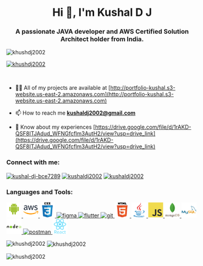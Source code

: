 <!-- - 👋 Hi, I’m Kushal D J
- 👀 I’m interested in Full Stack Web Development
- 🌱 I’m currently learning Full Stack Web Development
- 💞️ I’m looking to collaborate on projects baased on this
- 📫 How to reach me kushaldj2002@gmail.com -->

<!---
khushdj2002/khushdj2002 is a ✨ special ✨ repository because its `README.md` (this file) appears on your GitHub profile.
You can click the Preview link to take a look at your changes.
--->
<h1 align="center">Hi 👋, I'm Kushal D J</h1>
<h3 align="center">A passionate JAVA developer and AWS Certified Solution Architect holder from India.</h3>

<p align="left"> <img src="https://komarev.com/ghpvc/?username=khushdj2002&label=Profile%20views&color=0e75b6&style=flat" alt="khushdj2002" /> </p>

<p align="left"> <a href="https://github.com/ryo-ma/github-profile-trophy"><img src="https://github-profile-trophy.vercel.app/?username=khushdj2002" alt="khushdj2002" /></a> </p>

<p align="left"> <a href="https://twitter.com/" target="blank"><img src="https://img.shields.io/twitter/follow/?logo=twitter&style=for-the-badge" alt="" /></a> </p>

- 👨‍💻 All of my projects are available at [http://portfolio-kushal.s3-website.us-east-2.amazonaws.com](http://portfolio-kushal.s3-website.us-east-2.amazonaws.com)

- 📫 How to reach me **kushaldj2002@gmail.com**

- 📄 Know about my experiences [https://drive.google.com/file/d/1rAKD-QSF8ITJAdud_WFNGfcflm3AutH2/view?usp=drive_link](https://drive.google.com/file/d/1rAKD-QSF8ITJAdud_WFNGfcflm3AutH2/view?usp=drive_link)

<h3 align="left">Connect with me:</h3>
<p align="left">
<a href="https://linkedin.com/in/kushal-dj-bce7289" target="blank"><img align="center" src="https://raw.githubusercontent.com/rahuldkjain/github-profile-readme-generator/master/src/images/icons/Social/linked-in-alt.svg" alt="kushal-dj-bce7289" height="30" width="40" /></a>
<a href="https://www.hackerrank.com/kushaldj2002" target="blank"><img align="center" src="https://raw.githubusercontent.com/rahuldkjain/github-profile-readme-generator/master/src/images/icons/Social/hackerrank.svg" alt="kushaldj2002" height="30" width="40" /></a>
<a href="https://www.leetcode.com/kushaldj2002" target="blank"><img align="center" src="https://raw.githubusercontent.com/rahuldkjain/github-profile-readme-generator/master/src/images/icons/Social/leet-code.svg" alt="kushaldj2002" height="30" width="40" /></a>
</p>

<h3 align="left">Languages and Tools:</h3>
<p align="left"> <a href="https://developer.android.com" target="_blank" rel="noreferrer"> <img src="https://raw.githubusercontent.com/devicons/devicon/master/icons/android/android-original-wordmark.svg" alt="android" width="40" height="40"/> </a> <a href="https://aws.amazon.com" target="_blank" rel="noreferrer"> <img src="https://raw.githubusercontent.com/devicons/devicon/master/icons/amazonwebservices/amazonwebservices-original-wordmark.svg" alt="aws" width="40" height="40"/> </a> <a href="https://www.w3schools.com/css/" target="_blank" rel="noreferrer"> <img src="https://raw.githubusercontent.com/devicons/devicon/master/icons/css3/css3-original-wordmark.svg" alt="css3" width="40" height="40"/> </a> <a href="https://www.figma.com/" target="_blank" rel="noreferrer"> <img src="https://www.vectorlogo.zone/logos/figma/figma-icon.svg" alt="figma" width="40" height="40"/> </a> <a href="https://flutter.dev" target="_blank" rel="noreferrer"> <img src="https://www.vectorlogo.zone/logos/flutterio/flutterio-icon.svg" alt="flutter" width="40" height="40"/> </a> <a href="https://git-scm.com/" target="_blank" rel="noreferrer"> <img src="https://www.vectorlogo.zone/logos/git-scm/git-scm-icon.svg" alt="git" width="40" height="40"/> </a> <a href="https://www.w3.org/html/" target="_blank" rel="noreferrer"> <img src="https://raw.githubusercontent.com/devicons/devicon/master/icons/html5/html5-original-wordmark.svg" alt="html5" width="40" height="40"/> </a> <a href="https://www.java.com" target="_blank" rel="noreferrer"> <img src="https://raw.githubusercontent.com/devicons/devicon/master/icons/java/java-original.svg" alt="java" width="40" height="40"/> </a> <a href="https://developer.mozilla.org/en-US/docs/Web/JavaScript" target="_blank" rel="noreferrer"> <img src="https://raw.githubusercontent.com/devicons/devicon/master/icons/javascript/javascript-original.svg" alt="javascript" width="40" height="40"/> </a> <a href="https://www.mongodb.com/" target="_blank" rel="noreferrer"> <img src="https://raw.githubusercontent.com/devicons/devicon/master/icons/mongodb/mongodb-original-wordmark.svg" alt="mongodb" width="40" height="40"/> </a> <a href="https://www.mysql.com/" target="_blank" rel="noreferrer"> <img src="https://raw.githubusercontent.com/devicons/devicon/master/icons/mysql/mysql-original-wordmark.svg" alt="mysql" width="40" height="40"/> </a> <a href="https://nodejs.org" target="_blank" rel="noreferrer"> <img src="https://raw.githubusercontent.com/devicons/devicon/master/icons/nodejs/nodejs-original-wordmark.svg" alt="nodejs" width="40" height="40"/> </a> <a href="https://postman.com" target="_blank" rel="noreferrer"> <img src="https://www.vectorlogo.zone/logos/getpostman/getpostman-icon.svg" alt="postman" width="40" height="40"/> </a> <a href="https://reactjs.org/" target="_blank" rel="noreferrer"> <img src="https://raw.githubusercontent.com/devicons/devicon/master/icons/react/react-original-wordmark.svg" alt="react" width="40" height="40"/> </a> </p>

<p><img align="left" src="https://github-readme-stats.vercel.app/api/top-langs?username=khushdj2002&show_icons=true&locale=en&layout=compact" alt="khushdj2002" /></p>

<p>&nbsp;<img align="center" src="https://github-readme-stats.vercel.app/api?username=khushdj2002&show_icons=true&locale=en" alt="khushdj2002" /></p>

<p><img align="center" src="https://github-readme-streak-stats.herokuapp.com/?user=khushdj2002&" alt="khushdj2002" /></p>

